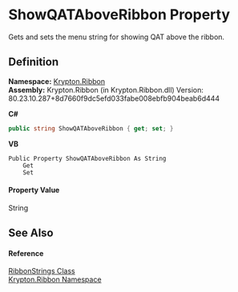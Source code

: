# ShowQATAboveRibbon Property


Gets and sets the menu string for showing QAT above the ribbon.



## Definition
**Namespace:** <a href="1e9bc734-cff9-e9b8-f013-94cdac669794.md">Krypton.Ribbon</a>  
**Assembly:** Krypton.Ribbon (in Krypton.Ribbon.dll) Version: 80.23.10.287+8d7660f9dc5efd033fabe008ebfb904beab6d444

**C#**
``` C#
public string ShowQATAboveRibbon { get; set; }
```
**VB**
``` VB
Public Property ShowQATAboveRibbon As String
	Get
	Set
```



#### Property Value
String

## See Also


#### Reference
<a href="aa619ff8-e45c-a952-2ba6-15aed8f63654.md">RibbonStrings Class</a>  
<a href="1e9bc734-cff9-e9b8-f013-94cdac669794.md">Krypton.Ribbon Namespace</a>  
